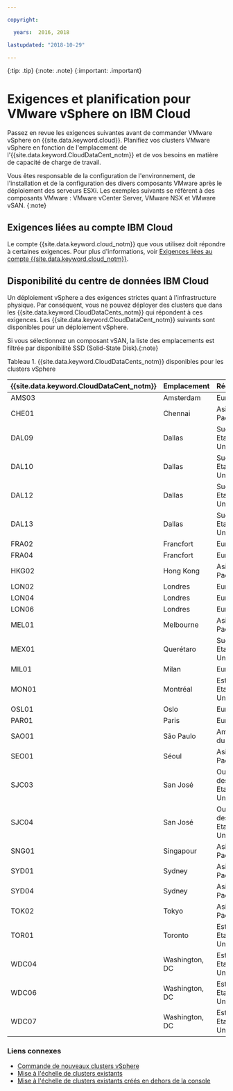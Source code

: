 ```yaml
---

copyright:

  years:  2016, 2018

lastupdated: "2018-10-29"

---
```


{:tip: .tip}
{:note: .note}
{:important: .important}

# Exigences et planification pour VMware vSphere on IBM Cloud

Passez en revue les exigences suivantes avant de commander VMware vSphere on {{site.data.keyword.cloud}}. Planifiez vos clusters VMware vSphere en fonction de l'emplacement de l'{{site.data.keyword.CloudDataCent_notm}} et de vos besoins en matière de capacité de charge de travail.

Vous êtes responsable de la configuration de l'environnement, de l'installation et de la configuration des divers composants VMware après le déploiement des serveurs ESXi. Les exemples suivants se réfèrent à des composants VMware : VMware vCenter Server, VMware NSX et VMware vSAN.
{:note}

## Exigences liées au compte IBM Cloud

Le compte {{site.data.keyword.cloud_notm}} que vous utilisez doit répondre à certaines exigences. Pour plus d'informations, voir [Exigences liées au compte {{site.data.keyword.cloud_notm}}](../vmonic/slaccountrequirement.html).

## Disponibilité du centre de données IBM Cloud

Un déploiement vSphere a des exigences strictes quant à l'infrastructure physique. Par conséquent, vous ne pouvez déployer des clusters que dans les {{site.data.keyword.CloudDataCents_notm}} qui répondent à ces exigences. Les {{site.data.keyword.CloudDataCent_notm}} suivants sont disponibles pour un déploiement vSphere.

Si vous sélectionnez un composant vSAN, la liste des emplacements est filtrée par disponibilité SSD (Solid-State Disk).{:note}

Tableau 1. {{site.data.keyword.CloudDataCents_notm}} disponibles pour les clusters vSphere

| {{site.data.keyword.CloudDataCent_notm}} | Emplacement | Région |
|:----------------------|:---------|:-------|
| AMS03 | Amsterdam | Europe |
| CHE01 | Chennai | Asie-Pacifique |
| DAL09 | Dallas | Sud des Etats-Unis |
| DAL10 | Dallas | Sud des Etats-Unis |
| DAL12 | Dallas | Sud des Etats-Unis |
| DAL13 | Dallas | Sud des Etats-Unis |
| FRA02 | Francfort | Europe |
| FRA04 | Francfort | Europe |
| HKG02 | Hong Kong | Asie-Pacifique |
| LON02 | Londres | Europe |
| LON04 | Londres | Europe |
| LON06 | Londres | Europe |
| MEL01 | Melbourne | Asie-Pacifique |
| MEX01 | Querétaro | Sud des Etats-Unis |
| MIL01 | Milan | Europe |
| MON01 | Montréal | Est des Etats-Unis |
| OSL01 | Oslo | Europe |
| PAR01 | Paris | Europe |
| SAO01 | São Paulo | Amérique du Sud |
| SEO01 | Séoul | Asie-Pacifique |
| SJC03 | San José | Ouest des Etats-Unis |
| SJC04 | San José | Ouest des Etats-Unis |
| SNG01 | Singapour | Asie-Pacifique |
| SYD01 | Sydney | Asie-Pacifique |
| SYD04 | Sydney | Asie-Pacifique |
| TOK02 | Tokyo | Asie-Pacifique |
| TOR01 | Toronto | Est des Etats-Unis |
| WDC04 | Washington, DC | Est des Etats-Unis |
| WDC06 | Washington, DC | Est des Etats-Unis |
| WDC07 | Washington, DC | Est des Etats-Unis |

### Liens connexes

* [Commande de nouveaux clusters vSphere](vs_orderinginstances.html)
* [Mise à l'échelle de clusters existants](vs_scalingexistingclusters.html)
* [Mise à l'échelle de clusters existants créés en dehors de la console](vs_orderingforclustersoutside.html)
